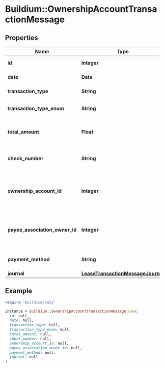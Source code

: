 # Buildium::OwnershipAccountTransactionMessage

## Properties

| Name | Type | Description | Notes |
| ---- | ---- | ----------- | ----- |
| **id** | **Integer** | Transaction unique identifier. | [optional] |
| **date** | **Date** | Date of the transaction. | [optional] |
| **transaction_type** | **String** | Type of transaction that occurred. | [optional] |
| **transaction_type_enum** | **String** | The type of transaction that occurred. | [optional] |
| **total_amount** | **Float** | Sum of all &#x60;Journal.Lines.Amount&#x60; entries in the transaction. | [optional] |
| **check_number** | **String** | Check number associated with the transaction, if applicable. | [optional] |
| **ownership_account_id** | **Integer** | Ownership account unique identifier associated with the transaction, if applicable. Null if value is not set. | [optional] |
| **payee_association_owner_id** | **Integer** | The payee&#39;s association owner unique identifier associated with the transaction, where applicable. | [optional] |
| **payment_method** | **String** | The payment method used for the transaction. | [optional] |
| **journal** | [**LeaseTransactionMessageJournal**](LeaseTransactionMessageJournal.md) |  | [optional] |

## Example

```ruby
require 'buildium-ruby'

instance = Buildium::OwnershipAccountTransactionMessage.new(
  id: null,
  date: null,
  transaction_type: null,
  transaction_type_enum: null,
  total_amount: null,
  check_number: null,
  ownership_account_id: null,
  payee_association_owner_id: null,
  payment_method: null,
  journal: null
)
```

